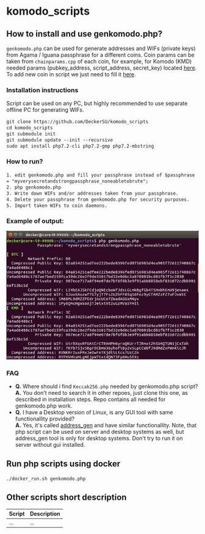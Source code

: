 # komodo_scripts

## How to install and use genkomodo.php?

`genkomodo.php` can be used for generate addresses and WIFs (private keys) from Agama / Iguana passphrase for a different coins. Coin params can be taken from `chainparams.cpp` of each coin, for example, for Komodo (KMD) needed params (pubkey_address, script_address, secret_key) located [here](https://github.com/jl777/komodo/blob/master/src/chainparams.cpp#L180). To add new coin in script we just need to fill it [here](https://github.com/DeckerSU/komodo_scripts/blob/411b9036be8dd75ca7ed2460d1c9ba6a0fd599c3/genkomodo.php#L126).

### Installation instructions

Script can be used on any PC, but highly recommended to use separate offline PC for generating WIFs.

```
git clone https://github.com/DeckerSU/komodo_scripts
cd komodo_scripts
git submodule init
git submodule update --init --recursive
sudo apt install php7.2-cli php7.2-gmp php7.2-mbstring
```

### How to run?

```
1. edit genkomodo.php and fill your passphrase instead of $passphrase = "myverysecretandstrongpassphrase_noneabletobrute";
2. php genkomodo.php
3. Write down WIFs and/or addresses taken from your passphrase.
4. Delete your passphrase from genkomodo.php for security purposes.
5. Import taken WIFs to coin daemons.
```

### Example of output:

![](./images/genkomodo.png)


### FAQ

- **Q.** Where should i find `Keccak256.php` needed by genkomodo.php script?  
  **A.** You don't need to search it in other repoes, just clone this one, as described in installation steps. Repo contains all needed for genkomodo.php work.  
- **Q.** I have a Desktop version of Linux, is any GUI tool with same functionallity provided?  
  **A.** Yes, it's called [address_gen](https://github.com/DeckerSU/address_gen) and have similar functionallity. Note, that php script can be used on server and desktop systems as well, but address_gen tool is only for desktop systems. Don't try to run it on server without gui installed.

## Run php scripts using docker

```
./docker_run.sh genkomodo.php
```
## Other scripts short description

| Script | Description |
| --- | --- |
| ... | ... |